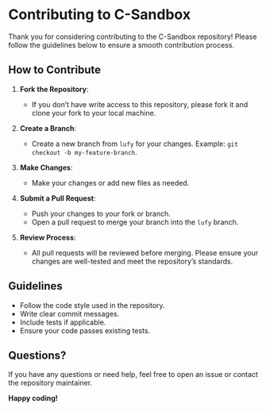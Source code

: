 # Contributing to C-Sandbox

Thank you for considering contributing to the C-Sandbox repository! Please follow the guidelines below to ensure a smooth contribution process.

## How to Contribute

1. **Fork the Repository**:
   - If you don’t have write access to this repository, please fork it and clone your fork to your local machine.

2. **Create a Branch**:
   - Create a new branch from `lufy` for your changes. Example: `git checkout -b my-feature-branch`.

3. **Make Changes**:
   - Make your changes or add new files as needed.

4. **Submit a Pull Request**:
   - Push your changes to your fork or branch.
   - Open a pull request to merge your branch into the `lufy` branch.

5. **Review Process**:
   - All pull requests will be reviewed before merging. Please ensure your changes are well-tested and meet the repository’s standards.

## Guidelines

- Follow the code style used in the repository.
- Write clear commit messages.
- Include tests if applicable.
- Ensure your code passes existing tests.

## Questions?

If you have any questions or need help, feel free to open an issue or contact the repository maintainer.

**Happy coding!**
